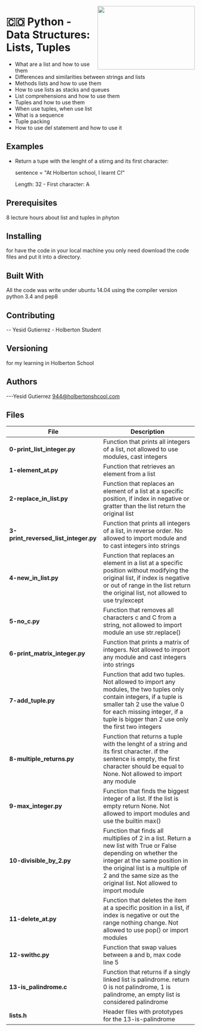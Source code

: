 <p>
<img width="260" height="170" src="https://davidjohncoleman.com/wp-djc/wp-content/uploads/2017/06/HBTN-Borderless-CMYK-Logo-Vertical-Color-Black@1200ppi-300x236.png" align="right" >
</p>





# :colombia: Python - Data Structures: Lists, Tuples                            
- What are a list and how to use them                                           
- Differences and similarities between strings and lists                        
- Methods lists and how to use them                                             
- How to use lists as stacks and queues                                         
- List comprehensions and how to use them                                       
- Tuples and how to use them                                                    
- When use tuples, when use list                                                
- What is a sequence                                                            
- Tuple packing                                                                 
- How to use del statement and how to use it                                    
## Examples                                                                     
- Return a tupe with the lenght of a stirng and its first character:            
                                                                                
  sentence = "At Holberton school, I learnt C!"                                 
                                                                                
  Length: 32 - First character: A                                               
## Prerequisites
8 lecture hours about list and tuples in phyton                                 
## Installing

for have the code in your local machine you only need download the code files and put it into a directory.
## Built With

All the code was write under ubuntu 14.04 using the compiler version            
python 3.4 and pep8                                                             

## Contributing

-- Yesid Gutierrez - Holberton Student                                          

## Versioning
for my learning in Holberton School

## Authors

---Yesid Gutierrez  944@holbertonshcool.com                                    
                                                                               
## Files

|         File            |             Description                  |
| ------------------------| ---------------------------------------- |
| **0-print_list_integer.py** | Function that prints all integers of a list, not allowed to use modules, cast integers|
| **1-element_at.py** | Function that retrieves an element from a list|
| **2-replace_in_list.py** | Function that replaces an element of a list at a specific position, if index in negative or gratter than the list return the original list|
| **3-print_reversed_list_integer.py** | Function that prints all integers of a list, in reverse order. No allowed to import module and to cast integers into strings|
| **4-new_in_list.py** | Function that replaces an element in a list at a specific position without modifying the original list, if index is negative or out of range in the list return the original list, not allowed to use try/except|
| **5-no_c.py** | Function that removes all characters c and C from a string, not allowed to import module an use str.replace()|
| **6-print_matrix_integer.py** | Function that prints a matrix of integers. Not allowed to import any module and cast integers into strings|
| **7-add_tuple.py** | Function that add two tuples. Not allowed to import any modules, the two tuples only contain integers, if a tuple is smaller tah 2 use the value 0 for each missing integer, if a tuple is bigger than 2 use only the first two integers|
| **8-multiple_returns.py** | Function that returns a tuple with the lenght of a string and its first character. if the sentence is empty, the first character should be equal to None. Not allowed to import any module|
| **9-max_integer.py** | Function that finds the biggest integer of a list. If the list is empty return None. Not allowed to import modules and use the builtin max()|
| **10-divisible_by_2.py** | Function that finds all multiplies of 2 in a list. Return a new list with True or False depending on whether the integer at the same position in the original list is a multiple of 2 and the same size as the original list. Not allowed to import module|
| **11-delete_at.py** | Function that deletes the item at a specific position in a list, if index is negative or out the range nothing change. Not allowed to use pop() or import modules|
| **12-swithc.py** | Function that swap values between a and b, max code line 5|
| **13-is_palindrome.c** | Function that returns if a singly linked list is palindrome. return 0 is not palindrome, 1 is palindrome, an empty list is considered palindrome|
| **lists.h** | Header files with prototypes for the 13-is-palindrome|